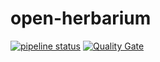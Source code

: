 # open-herbarium

[![pipeline status](https://git.loe.auf.uni-rostock.de/werbeo/open-herbarium/badges/develop/pipeline.svg)](https://git.loe.auf.uni-rostock.de/werbeo/open-herbarium/commits/develop) [![Quality Gate](https://sonar.loe.auf.uni-rostock.de/api/badges/gate?key=org.open-herbarium:open-herbarium-parent)](https://sonar.loe.auf.uni-rostock.de/dashboard/index/org.open-herbarium:open-herbarium-parent)